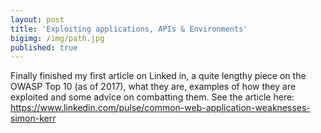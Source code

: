 ```yaml
---
layout: post
title: 'Exploiting applications, APIs & Environments'
bigimg: /img/path.jpg
published: true
---
```



Finally finished my first article on Linked in, a quite lengthy piece on the OWASP Top 10 (as of 2017), what they are, examples of how they are exploited and some advice on combatting them.  See the article here:  https://www.linkedin.com/pulse/common-web-application-weaknesses-simon-kerr
